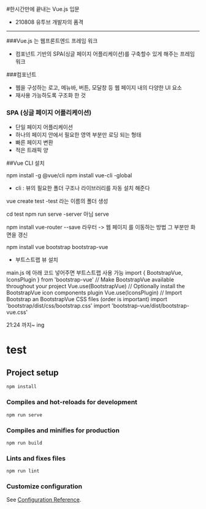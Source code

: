 #한시간만에 끝내는 Vue.js 입문
- 210808 유투브 개발자의 품격
---

###Vue.js 는 웹프론트엔드 프레임 워크 
- 컴포넌트 기반의 SPA(싱글 페이지 어플리케이션)를 구축할수 있게 해주는 프레임 워크

###컴포넌트
- 웹을 구성하는 로고, 메뉴바, 버튼, 모달창 등 웹 페이지 내의 다양한  UI 요소
- 재사용 가능하도록 구조화 한 것

### SPA (싱글 페이지 어플리케이션)
- 단일 페이지 어플리케이션
- 하나의 페이지 안에서 필요한 영역 부분만 로딩 되는 형태
- 빠른 페이지 변환
- 적은 트래픽 양

##Vue CLI 설치

npm install -g @vue/cli
npm install vue-cli -global
- cli : 뷰의 필요한 폴더 구조나 라이브러리를 자동 설치 해준다

vue create test
-test 라는 이름의 폴더 생성


cd test
npm run serve 
-server 아님 serve


npm install vue-router --save
라우터 -> 웹 페이지 를 이동하는 방법
	그 부분만 화면을 갱신

npm install vue bootstrap bootstrap-vue
- 부트스트랩 뷰 설치

main.js 에 아래 코드 넣어주면 부트스트랩 사용 가능
import { BootstrapVue, IconsPlugin } from 'bootstrap-vue'
// Make BootstrapVue available throughout your project
Vue.use(BootstrapVue)
// Optionally install the BootstrapVue icon components plugin
Vue.use(IconsPlugin)
// Import Bootstrap an BootstrapVue CSS files (order is important)
import 'bootstrap/dist/css/bootstrap.css'
import 'bootstrap-vue/dist/bootstrap-vue.css'


21:24 까지~ ing











# test

## Project setup
```
npm install
```

### Compiles and hot-reloads for development
```
npm run serve
```

### Compiles and minifies for production
```
npm run build
```

### Lints and fixes files
```
npm run lint
```

### Customize configuration
See [Configuration Reference](https://cli.vuejs.org/config/).
